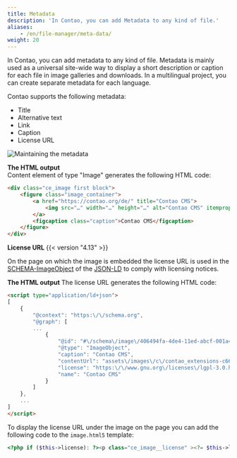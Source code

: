 ```yaml
---
title: Metadata
description: 'In Contao, you can add Metadata to any kind of file.'
aliases:
    - /en/file-manager/meta-data/
weight: 20
---
```



In Contao, you can add metadata to any kind of file. Metadata is mainly used as a universal site-wide way to display 
a short description or caption for each file in image galleries and downloads. In a multilingual project, you can create 
separate metadata for each language.

Contao supports the following metadata:

- Title
- Alternative text
- Link
- Caption
- License URL

![Maintaining the metadata](/de/file-manager/images/en/maintaining_the_metadata.jpg?classes=shadow)

**The HTML output**  
 Content element of type "Image" generates the following HTML code:

```html
<div class="ce_image first block">
    <figure class="image_container">
        <a href="https://contao.org/de/" title="Contao CMS">
            <img src="…" width="…" height="…" alt="Contao CMS" itemprop="image">
        </a>
        <figcaption class="caption">Contao CMS</figcaption>
    </figure>
</div>
```

**License URL**
{{< version "4.13" >}}

On the page on which the image is embedded the license URL is used in the [SCHEMA-ImageObject](https://schema.org/ImageObject "SCHEMA-ImageObject") of the [JSON-LD](https://en.wikipedia.org/wiki/JSON-LD) to comply with licensing notices.

**The HTML output**
The license URL generates the following HTML code:

```html
<script type="application/ld+json">
[
    {
        "@context": "https:\/\/schema.org",
        "@graph": [
        ...
            {
                "@id": "#\/schema\/image\/406494fa-4de4-11ed-abcf-001a4a0502b4",
                "@type": "ImageObject",
                "caption": "Contao CMS",
                "contentUrl": "assets\/images\/c\/contao_extensions-c6607fb7.png",
                "license": "https:\/\/www.gnu.org\/licenses\/lgpl-3.0.html",
                "name": "Contao CMS"
            }
        ]
    },
    ...
]
</script>
```

To display the license URL under the image on the page you can add the following code to the `image.html5` template:

```php
<?php if ($this->license): ?><p class="ce_image__license" ><?= $this->license ?></p><?php endif; ?>
```

